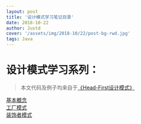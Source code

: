 ```yaml
---
layout: post
title: '设计模式学习笔记目录'
date: 2018-10-22   
author: Justd
cover: '/assets/img/2018-10/22/post-bg-rwd.jpg'
tags: Java   
---
```




# 设计模式学习系列：   
> 本文代码及例子均来自于[《Head-First设计模式》](https://share.weiyun.com/570mvPm)    

[基本概念](https://yvge.ml/2018/10/17/DesingPatterns-outline.html)    
[工厂模式](https://yvge.ml/2018/10/18/DesingPatterns-Factory.html)   
[装饰者模式](https://yvge.ml/2018/10/16/DesingPatterns-decorator.html)